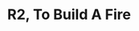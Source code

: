 ---
title: R2, To Build A Fire
type: round
cinematic: "videos/intro-2.mp4"
recordings:
-   text: Kafka's perspective
    url: https://www.youtube.com/watch?v=jeDoWi5sLQU
-   text: Merryn's perspective
    url: https://www.youtube.com/watch?v=Ld1RMtbJIm0
-   text: REL's perspective
    url: https://www.youtube.com/watch?v=XWobKCqstZI
-   text: RED's perspective
    url: https://www.youtube.com/watch?v=jz1f7QInZ_g
-   text: Quinn's perspective (1)
    url: https://www.youtube.com/watch?v=BTkB8eInzKo
-   text: Quinn's perspective (2)
    url: https://www.youtube.com/watch?v=yn2vLzIiTHo
synopsis: Placeholder text.
gallery: "/rounds/gallery/round_2"
---